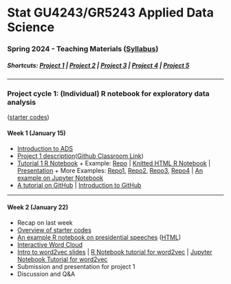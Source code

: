 # Stat GU4243/GR5243 Applied Data Science
### Spring 2024 - Teaching Materials ([Syllabus](CourseInfo/G5243_ADS.md))

##### Shortcuts: [Project 1](#project-cycle-1-individual-r-notebook-for-exploratory-data-analysis) | [Project 2](#project-cycle-2-shiny-app-development) | [Project 3](#project-cycle-3-predictive-modeling) | [Project 4](#project-cycle-4-algorithm-implementation-and-evaluation) | [Project 5](#project-cycle-5-free-topic)

----
### Project cycle 1: (Individual) R notebook for exploratory data analysis 

([starter codes](Projects_StarterCodes/Project1-RNotebook))

#### Week 1 (January 15)

+ [Introduction to ADS](https://docs.google.com/presentation/d/1AemYDwQ1e36bONf-AVlY9Dq-Cmt8CO7qT7qyjzVFwDc/edit#slide=id.p)
+ [Project 1 description](Projects_StarterCodes/Project1-RNotebook/doc/Proj1_desc.md)([Github Classroom Link](https://classroom.github.com/a/ruD4Rbdq))
+ [Tutorial 1 R Notebook](https://htmlpreview.github.io/?https://github.com/TZstatsADS/ADS_Teaching/blob/master/Tutorials/wk1-RNotebook/wk1-rnotebook.html) + Example: [Repo](https://github.com/TZstatsADS/Fall2018-Proj1-wanghouyaoleyao) | [Knitted HTML R Notebook](http://tzstatsads.github.io/tutorials/proj1_jiaqianyu.html) | [Presentation](https://www.youtube.com/watch?v=tBIuh_tZ98Q&feature=youtu.be) + More Examples: [Repo1](https://github.com/ybliu9/How-Americans-Vote), [Repo2](https://github.com/TZstatsADS/Spring2021-Project1-aidris21), [Repo3](https://github.com/TZstatsADS/Spring2021-Project1-OlhaMaslova), [Repo4](https://github.com/TZstatsADS/Spring2021-Project1-Yytishere) | [An example on Jupyter Notebook](https://github.com/TZstatsADS/ADS_Teaching/blob/master/Tutorials/wk1-introduction-to-Jupyter.ipynb)
+ [A tutorial on GitHub](Tutorials/wk1-GitHub_simplified) | [Introduction to GitHub](https://docs.google.com/presentation/d/1tnh78LAmN6IfXXBE5VGix0Er5FTBBKepEvjcLCawiKM/edit?usp=sharing) 


----

####  Week 2 (January 22)

+ Recap on last week
+ [Overview of starter codes](Projects_StarterCodes/Project1-RNotebook)
+ [An example R notebook on presidential speeches](Tutorials/wk2-TextMining) ([HTML](http://tzstatsads.github.io/tutorials/wk2_TextMining.html))
+ [Interactive Word Cloud](Tutorials/wk2-TextMining/doc/InteractiveWordCloud.Rmd)
+ [Intro to word2vec slides](https://docs.google.com/presentation/d/1fpSBM5aEAZo695y_kzB25osNGlF57p3gLybjXgcr8kw/edit?usp=sharing) | [R Notebook tutorial for word2vec](https://github.com/erialc-cal/STATGR2022/blob/main/STATGR5243/doc/wk2-Tutorial-Word2vec.Rmd) | [Jupyter Notebook Tutorial for word2vec](https://github.com/erialc-cal/STATGR2022/blob/main/STATGR5243/doc/wk2-tutorial-word2vec.ipynb)
+ Submission and presentation for project 1
+ Discussion and Q&A
<!--

#### Week 3 (January 29)

+ Project 1 presentations.

[Finished student projects](TBD)

----
##### Shortcuts: [Project 1](#project-cycle-1-individual-r-notebook-for-exploratory-data-analysis) | [Project 3](#project-cycle-3-predictive-modeling) | [Project 4](#project-cycle-4-algorithm-implementation-and-evaluation) | [Project 5](#project-cycle-5-free-topic)

### Project cycle 2: Shiny App Development

([starter codes](Projects_StarterCodes/Project2-ShinyApp))

#### Week 3 (January 29)

+ [Project 2](Projects_StarterCodes/Project2-ShinyApp) starts.
  	+ Check Piazza for your project team and follow the [video instructions](https://drive.google.com/file/d/1s2YWkf2PnMCWzzPWsshMU0bfoCOn63o7/view?usp=sharing) to clone [the starter codes](https://github.com/TZstatsADS/Project2-ShinyApp).
  	+ After you join project 2, you can **clone** your team's GitHub repo to your local computer. 
  	+ You can find in the *starter codes*: 
   		+ the project description, 
   		+ an example **toy** shiny app. 

#### Week 4 (February 5)

+ [Spatial data visualization](Tutorials/wk4-DataVis.pdf)
+ Tutorial on project 2 - [Introduction to shiny app](http://tzstatsads.github.io/tutorials/wk3_Tutorial2.html) ([app](Projects_StarterCodes/Project2-ShinyApp/app/))
+ [A note on contribution](Projects_StarterCodes/Project2-ShinyApp/doc/a_note_on_contributions.md)
+ Shiny Tutorial ([zipped folder](Tutorials/wk4-Shiny_tutorial.zip)) ([online link](https://diane.shinyapps.io/Shiny_tutorial/))
+ [Intro to OpenFEMA](Tutorials/wk4-FEMA/)
+ Shiny Examples from previous semesters (Example 1: [Online](https://liqiaosally.shinyapps.io/app1/), [Repo](https://github.com/TZstatsADS/Spring2021-Project2-group6); Example 2: [Online](https://arya-ayati.shinyapps.io/Project2-Group1/), [Repo](https://github.com/TZstatsADS/Fall2021-Project2-group1))
+ Peer review of Project 1
+ Discussion and Q&A

#### Week 5 (February 12)

+ [Tutorial on SQL in R](https://htmlpreview.github.io/?https://github.com/TZstatsADS/ADS_Teaching/blob/master/Tutorials/wk5-SQL%2BGCP/sql.html)([zipped folder](https://github.com/TZstatsADS/ADS_Teaching/blob/master/Tutorials/wk5-sql.zip))
+ [Tutorial on RShiny Deployment in GCP](https://htmlpreview.github.io/?https://github.com/TZstatsADS/ADS_Teaching/blob/master/Tutorials/wk5-SQL%2BGCP/Rshiny_GCP.html), [Slides](https://github.com/TZstatsADS/ADS_Teaching/blob/master/Tutorials/wk5-RShiny%20deployment%20on%20GCP.pdf)
+ [Tutorial on giving presentations](Tutorials/wk5-MakingPresentation.pdf)
+ Discussion on project 2


#### Week 6 (February 19)

+ Project 2 presentations

[Finished student projects](TBD)

----
##### Shortcuts: [Project 1](#project-cycle-1-individual-r-notebook-for-exploratory-data-analysis) | [Project 2](#project-cycle-2-shiny-app-development) | [Project 4](#project-cycle-4-algorithm-implementation-and-evaluation) | [Project 5](#project-cycle-5-free-topic)

### Project cycle 3: Predictive analytics of climate data

([starter codes](Projects_StarterCodes/Project3-ClimSim)) 

#### Week 6 (February 19)

+ [Project 3](Projects_StarterCodes/Project3-ClimSim/doc/project3_desc.md) starts.
  + Check Piazza for your project team and follow the [video instructions](https://drive.google.com/file/d/1s2YWkf2PnMCWzzPWsshMU0bfoCOn63o7/view?usp=sharing) to clone [the starter codes](https://github.com/TZstatsADS/Project3-ClimSim).
  + After you join project 3, you can **clone** your team's GitHub repo to your local computer. 
  + You can find in the *starter codes* 
    + [Intro to Project 3](Projects_StarterCodes/Project3-ClimSim/doc/project3_desc.md)


#### Week 7 (February 26)


+ Presentation of ClimSim paper by Prof. Sungduk Yu
+ Q&A and Help/Discussion Session with a student who worked on ClimSim previously.



#### Week 8 (March 4)

+ [Overview on predictive modeling](Tutorials/wk8-TutorialModelSelection.pdf)
+ Tutorial on [Huggingface](https://github.com/erialc-cal/STATGR2022/blob/main/STATGR5243/doc/wk7-proj3-Huggingface.ipynb)
+ Q&A and Brainstorming session

#### Spring Break (March 11)

#### Week 9 (March 18)

+ Project 3 submission and presentations

----
##### Shortcuts: [Project 1](#project-cycle-1-individual-r-notebook-for-exploratory-data-analysis) | [Project 2](#project-cycle-2-shiny-app-development) | [Project 3](#project-cycle-3-predictive-modeling) |  [Project 5](#project-cycle-5-free-topic)

### Project cycle 4: Algorithm implementation and evaluation

([starter codes](Projects_StarterCodes/Project4-MachineLearningFairness))

#### Week 9 (March 18)

- Introduction to [Project 4](Projects_StarterCodes/Project4-MachineLearningFairness/doc/project4_desc.md)
+ [Machine Learning Fairness Introduction](Tutorials/wk10-Intro_ML_fairness.pdf) ([slides used in class](https://docs.google.com/presentation/d/1RQZZpXmt1i-DyEEAZTFiBvrpuePFMJh69tXEWDPJIO8/edit#slide=id.p))
+ Updated slides: [Methods for Machine Learning Fairness](https://github.com/TZstatsADS/ADS_Teaching/blob/master/Tutorials/wk10-Methods-Fairness.pdf) | Previous slides: [Overview of the Methods from the reference papers](Tutorials/wk10-Overview_Machine_Learning_Fairness_Methods.pdf) ([hand-written notes](Tutorials/wk10-fairness_methods.pdf))
+ Find your group for project 4 and clone the [template repository](https://github.com/TZstatsADS/Project4-MachineLearningFairness) following the video instructions. 
  


#### Week 10 (March 25)

+ Talk on fairness (see slides)
+ Overview on the methods 
+ Method assignment on Piazza

#### Week 11 (April 1) 
- 1st half : Form groups and brainstorm for subject of project 5
- 2nd half : Team meeting/helproom for project 4
  
#### Week 12 (April 8)


#### Week 13 (April 15) 
+ Project 4 presentations

##### Shortcuts: [Project 1](#project-cycle-1-individual-r-notebook-for-exploratory-data-analysis) | [Project 2](#project-cycle-2-shiny-app-development) | [Project 3](#project-cycle-3-predictive-modeling) | [Project 4](#project-cycle-4-algorithm-implementation-and-evaluation) 

### Project cycle 5: Free topic


+ Project 5 discussions

#### Week 13 (April 15)
+ Project 3 performance: [a summary](Tutorials/project3_summary.pdf)
+ Take home message for the class

#### Week 14 (April 22)

#### Week 15 (April 29)
+ Project 5 Presentations

[Finished student projects](https://github.com/TZstatsADS?q=Spring2023-project5&type=all&language=&sort=)

----

##### Shortcuts: [Project 1](#project-cycle-1-individual-r-notebook-for-exploratory-data-analysis) | [Project 2](#project-cycle-2-shiny-app-development) | [Project 3](#project-cycle-3-predictive-modeling) | [Project 4](#project-cycle-4-algorithm-implementation-and-evaluation)


-->
